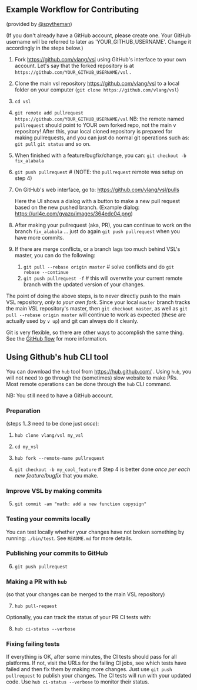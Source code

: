 ## Example Workflow for Contributing

(provided by [@spytheman](https://github.com/spytheman))

(If you don't already have a GitHub account, please create one. Your GitHub
username will be referred to later as 'YOUR_GITHUB_USERNAME'. Change it
accordingly in the steps below.)

1. Fork <https://github.com/vlang/vsl> using GitHub's interface to your own account.
   Let's say that the forked repository is at
   `https://github.com/YOUR_GITHUB_USERNAME/vsl` .
2. Clone the main vsl repository <https://github.com/vlang/vsl> to a local folder on
   your computer (`git clone https://github.com/vlang/vsl`)
3. `cd vsl`
4. `git remote add pullrequest https://github.com/YOUR_GITHUB_USERNAME/vsl`
   NB: the remote named `pullrequest` should point to YOUR own forked repo, not the
   main v repository! After this, your local cloned repository is prepared for
   making pullrequests, and you can just do normal git operations such as:
   `git pull` `git status` and so on.

5. When finished with a feature/bugfix/change, you can:
   `git checkout -b fix_alabala`
6. `git push pullrequest` # (NOTE: the `pullrequest` remote was setup on step 4)
7. On GitHub's web interface, go to: <https://github.com/vlang/vsl/pulls>

   Here the UI shows a dialog with a button to make a new pull request based on
   the new pushed branch.
   (Example dialog: <https://url4e.com/gyazo/images/364edc04.png>)

8. After making your pullrequest (aka, PR), you can continue to work on the
   branch `fix_alabala` ... just do again `git push pullrequest` when you have more
   commits.

9. If there are merge conflicts, or a branch lags too much behind VSL's master,
   you can do the following:

   1. `git pull --rebase origin master` # solve conflicts and do
      `git rebase --continue`
   2. `git push pullrequest -f` # this will overwrite your current remote branch
      with the updated version of your changes.

The point of doing the above steps, is to never directly push to the main VSL
repository, _only to your own fork_. Since your local `master` branch tracks the
main VSL repository's master, then `git checkout master`, as well as
`git pull --rebase origin master` will continue to work as expected
(these are actually used by `v up`) and git can always do it cleanly.

Git is very flexible, so there are other ways to accomplish the same thing.
See the [GitHub flow](https://guides.github.com/introduction/git-handbook/#github)
for more information.

## Using Github's hub CLI tool

You can download the `hub` tool from <https://hub.github.com/> . Using
`hub`, you will not need to go through the (sometimes) slow website
to make PRs. Most remote operations can be done through the `hub` CLI
command.

NB: You still need to have a GitHub account.

### Preparation

(steps 1..3 need to be done just _once_):

1. `hub clone vlang/vsl my_vsl`
2. `cd my_vsl`
3. `hub fork --remote-name pullrequest`

4. `git checkout -b my_cool_feature` # Step 4 is better done _once per each new
   feature/bugfix_ that you make.

### Improve VSL by making commits

5. `git commit -am "math: add a new function copysign"`

### Testing your commits locally

You can test locally whether your changes have not broken something by
running: `./bin/test`. See `README.md` for more details.

### Publishing your commits to GitHub

6. `git push pullrequest`

### Making a PR with `hub`

(so that your changes can be merged to the main VSL repository)

7. `hub pull-request`

Optionally, you can track the status of your PR CI tests with:

8. `hub ci-status --verbose`

### Fixing failing tests

If everything is OK, after some minutes, the CI tests should pass for
all platforms. If not, visit the URLs for the failing CI jobs, see
which tests have failed and then fix them by making more changes. Just use
`git push pullrequest` to publish your changes. The CI tests will
run with your updated code. Use `hub ci-status --verbose` to monitor
their status.
